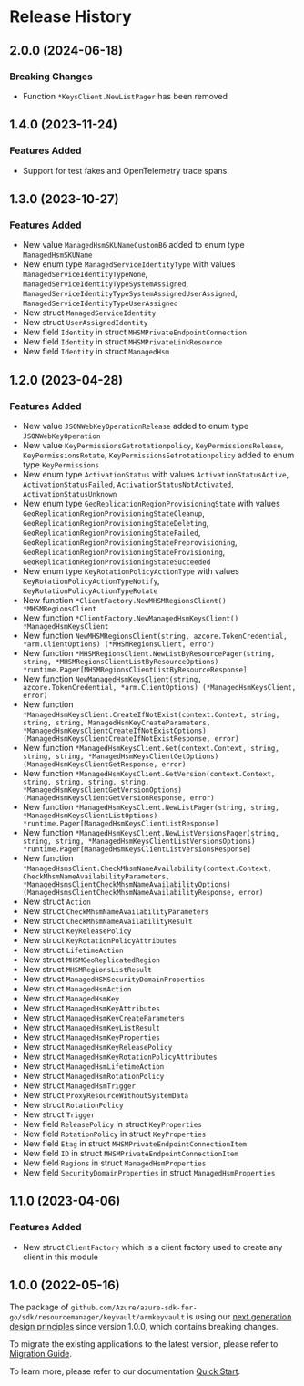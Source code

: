 # Release History

## 2.0.0 (2024-06-18)
### Breaking Changes

- Function `*KeysClient.NewListPager` has been removed


## 1.4.0 (2023-11-24)
### Features Added

- Support for test fakes and OpenTelemetry trace spans.


## 1.3.0 (2023-10-27)
### Features Added

- New value `ManagedHsmSKUNameCustomB6` added to enum type `ManagedHsmSKUName`
- New enum type `ManagedServiceIdentityType` with values `ManagedServiceIdentityTypeNone`, `ManagedServiceIdentityTypeSystemAssigned`, `ManagedServiceIdentityTypeSystemAssignedUserAssigned`, `ManagedServiceIdentityTypeUserAssigned`
- New struct `ManagedServiceIdentity`
- New struct `UserAssignedIdentity`
- New field `Identity` in struct `MHSMPrivateEndpointConnection`
- New field `Identity` in struct `MHSMPrivateLinkResource`
- New field `Identity` in struct `ManagedHsm`


## 1.2.0 (2023-04-28)
### Features Added

- New value `JSONWebKeyOperationRelease` added to enum type `JSONWebKeyOperation`
- New value `KeyPermissionsGetrotationpolicy`, `KeyPermissionsRelease`, `KeyPermissionsRotate`, `KeyPermissionsSetrotationpolicy` added to enum type `KeyPermissions`
- New enum type `ActivationStatus` with values `ActivationStatusActive`, `ActivationStatusFailed`, `ActivationStatusNotActivated`, `ActivationStatusUnknown`
- New enum type `GeoReplicationRegionProvisioningState` with values `GeoReplicationRegionProvisioningStateCleanup`, `GeoReplicationRegionProvisioningStateDeleting`, `GeoReplicationRegionProvisioningStateFailed`, `GeoReplicationRegionProvisioningStatePreprovisioning`, `GeoReplicationRegionProvisioningStateProvisioning`, `GeoReplicationRegionProvisioningStateSucceeded`
- New enum type `KeyRotationPolicyActionType` with values `KeyRotationPolicyActionTypeNotify`, `KeyRotationPolicyActionTypeRotate`
- New function `*ClientFactory.NewMHSMRegionsClient() *MHSMRegionsClient`
- New function `*ClientFactory.NewManagedHsmKeysClient() *ManagedHsmKeysClient`
- New function `NewMHSMRegionsClient(string, azcore.TokenCredential, *arm.ClientOptions) (*MHSMRegionsClient, error)`
- New function `*MHSMRegionsClient.NewListByResourcePager(string, string, *MHSMRegionsClientListByResourceOptions) *runtime.Pager[MHSMRegionsClientListByResourceResponse]`
- New function `NewManagedHsmKeysClient(string, azcore.TokenCredential, *arm.ClientOptions) (*ManagedHsmKeysClient, error)`
- New function `*ManagedHsmKeysClient.CreateIfNotExist(context.Context, string, string, string, ManagedHsmKeyCreateParameters, *ManagedHsmKeysClientCreateIfNotExistOptions) (ManagedHsmKeysClientCreateIfNotExistResponse, error)`
- New function `*ManagedHsmKeysClient.Get(context.Context, string, string, string, *ManagedHsmKeysClientGetOptions) (ManagedHsmKeysClientGetResponse, error)`
- New function `*ManagedHsmKeysClient.GetVersion(context.Context, string, string, string, string, *ManagedHsmKeysClientGetVersionOptions) (ManagedHsmKeysClientGetVersionResponse, error)`
- New function `*ManagedHsmKeysClient.NewListPager(string, string, *ManagedHsmKeysClientListOptions) *runtime.Pager[ManagedHsmKeysClientListResponse]`
- New function `*ManagedHsmKeysClient.NewListVersionsPager(string, string, string, *ManagedHsmKeysClientListVersionsOptions) *runtime.Pager[ManagedHsmKeysClientListVersionsResponse]`
- New function `*ManagedHsmsClient.CheckMhsmNameAvailability(context.Context, CheckMhsmNameAvailabilityParameters, *ManagedHsmsClientCheckMhsmNameAvailabilityOptions) (ManagedHsmsClientCheckMhsmNameAvailabilityResponse, error)`
- New struct `Action`
- New struct `CheckMhsmNameAvailabilityParameters`
- New struct `CheckMhsmNameAvailabilityResult`
- New struct `KeyReleasePolicy`
- New struct `KeyRotationPolicyAttributes`
- New struct `LifetimeAction`
- New struct `MHSMGeoReplicatedRegion`
- New struct `MHSMRegionsListResult`
- New struct `ManagedHSMSecurityDomainProperties`
- New struct `ManagedHsmAction`
- New struct `ManagedHsmKey`
- New struct `ManagedHsmKeyAttributes`
- New struct `ManagedHsmKeyCreateParameters`
- New struct `ManagedHsmKeyListResult`
- New struct `ManagedHsmKeyProperties`
- New struct `ManagedHsmKeyReleasePolicy`
- New struct `ManagedHsmKeyRotationPolicyAttributes`
- New struct `ManagedHsmLifetimeAction`
- New struct `ManagedHsmRotationPolicy`
- New struct `ManagedHsmTrigger`
- New struct `ProxyResourceWithoutSystemData`
- New struct `RotationPolicy`
- New struct `Trigger`
- New field `ReleasePolicy` in struct `KeyProperties`
- New field `RotationPolicy` in struct `KeyProperties`
- New field `Etag` in struct `MHSMPrivateEndpointConnectionItem`
- New field `ID` in struct `MHSMPrivateEndpointConnectionItem`
- New field `Regions` in struct `ManagedHsmProperties`
- New field `SecurityDomainProperties` in struct `ManagedHsmProperties`


## 1.1.0 (2023-04-06)
### Features Added

- New struct `ClientFactory` which is a client factory used to create any client in this module


## 1.0.0 (2022-05-16)

The package of `github.com/Azure/azure-sdk-for-go/sdk/resourcemanager/keyvault/armkeyvault` is using our [next generation design principles](https://azure.github.io/azure-sdk/general_introduction.html) since version 1.0.0, which contains breaking changes.

To migrate the existing applications to the latest version, please refer to [Migration Guide](https://aka.ms/azsdk/go/mgmt/migration).

To learn more, please refer to our documentation [Quick Start](https://aka.ms/azsdk/go/mgmt).